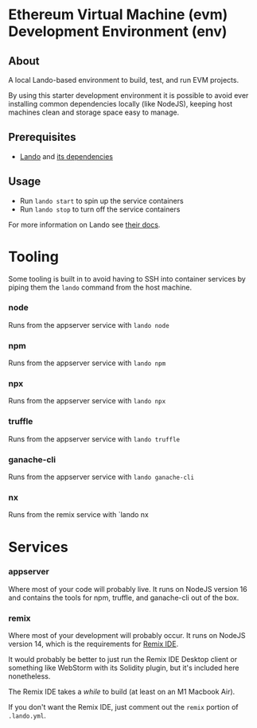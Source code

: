 # Ethereum Virtual Machine (evm) Development Environment (env)

## About
A local Lando-based environment to build, test, and run EVM projects.

By using this starter development environment it is possible to avoid ever
installing common dependencies locally (like NodeJS), keeping host machines 
clean and storage space easy to manage.

## Prerequisites
- [Lando](https://lando.dev/download/) and [its dependencies](https://docs.lando.dev/getting-started/installation.html)

## Usage
- Run `lando start` to spin up the service containers
- Run `lando stop` to turn off the service containers

For more information on Lando see [their docs](https://docs.lando.dev/).

# Tooling
Some tooling is built in to avoid having to SSH into container services by piping
them the `lando` command from the host machine.
### node 
Runs from the appserver service with `lando node`

### npm 
Runs from the appserver service with `lando npm`

### npx 
Runs from the appserver service with `lando npx`

### truffle 
Runs from the appserver service with `lando truffle`

### ganache-cli 
Runs from the appserver service with `lando ganache-cli`

### nx 
Runs from the remix service with `lando nx

# Services

### appserver
Where most of your code will probably live.  It runs on NodeJS version 
16 and contains the tools for npm, truffle, and ganache-cli out of the box.

### remix
Where most of your development will probably occur.  It runs on NodeJS version
14, which is the requirements for 
[Remix IDE](https://github.com/ethereum/remix-project).  

It would probably be better to just run the Remix IDE Desktop client or 
something like WebStorm with its Solidity plugin, but it's included here 
nonetheless.

The Remix IDE takes a _while_ to build (at least on an M1 Macbook Air).

If you don't want the Remix IDE, just comment out the `remix` portion of
`.lando.yml`.